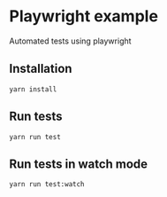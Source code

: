 # Playwright example

Automated tests using playwright

## Installation

`yarn install`

## Run tests

`yarn run test`

## Run tests in watch mode

`yarn run test:watch`
